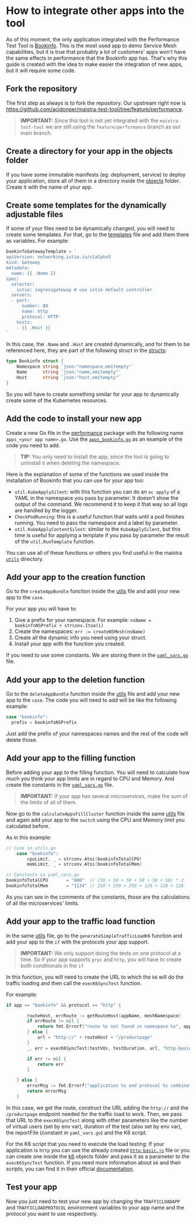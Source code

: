 # How to integrate other apps into the tool

As of this moment, the only application integrated with the Performance Test Tool is [Bookinfo](https://github.com/Maistra/istio/tree/maistra-2.4/samples/bookinfo). This is the most used app to demo Service Mesh capabilities, but it is true that probably a lot of customers' apps won't have the same effects in performance that the Bookinfo app has. That's why this guide is created with the idea to make easier the integration of new apps, but it will require some code.

## Fork the repository

The first step as always is to fork the repository. Our upstream right now is https://github.com/acidonper/maistra-test-tool/tree/feature/performance.

> **IMPORTANT:** Since this tool is not yet integrated with the `maistra-test-tool` we are still using the `feature/performance` branch as our main branch.

## Create a directory for your app in the objects folder

If you have some immutable manifests (eg: deployment, service) to deploy your application, store all of them in a directory inside the [objects](../../objects/) folder. Create it with the name of your app.

## Create some templates for the dynamically adjustable files

If some of your files need to be dynamically changed, you will need to create some templates. For that, go to the [templates](../../pkg/performance/yaml_tmpl.go) file and add them there as variables. For example:

```go
bookinfoGatewayTemplate = `
apiVersion: networking.istio.io/v1alpha3
kind: Gateway
metadata:
  name: {{ .Name }}
spec:
  selector:
    istio: ingressgateway # use istio default controller
  servers:
  - port:
      number: 80
      name: http
      protocol: HTTP
    hosts:
    - {{ .Host }}
`
```

In this case, the `.Name` and `.Host` are created dynamically, and for them to be referenced here, they are part of the following struct in the [structs](../../pkg/performance/yaml_structs.go):

```go
type Bookinfo struct {
    Namespace string `json:"namespace,omitempty"`
    Name      string `json:"name,omitempty"`
    Host      string `json:"host,omitempty"`
}
```

So you will have to create something similar for your app to dynamically create some of the Kubernetes resources.

## Add the code to install your new app

Create a new Go file in the [performance](../../pkg/performance/) package with the following name `apps_<your app name>.go`. Use the [`apps_bookinfo.go`](../../pkg/performance/apps_bookinfo.go) as an example of the code you need to add. 

> **TIP:** You only need to install the app, since the tool is going to uninstall it when deleting the namespace.

Here is the explanation of some of the functions we used inside the installation of Bookinfo that you can use for your app too:

* `util.KubeApplySilent`: with this function you can do an `oc apply` of a YAML in the namespace you pass by parameter. It doesn't show the output of the command. We recommend it to keep it that way so all logs are handled by the logger.
* `CheckPodRunning`: this is a useful function that waits until a pod finishes running. You need to pass the namespace and a label by parameter.
* `util.KubeApplyContentSilent`: similar to the `KubeApplySilent`, but this time is useful for applying a template if you pass by parameter the result of the `util.RunTemplate` function.

You can use all of these functions or others you find useful in the maistra [`utils`](../../pkg/util/) directory.

## Add your app to the creation function

Go to the `createAppBundle` function inside the [utils](../../pkg/performance/utils.go) file and add your new app to the `case`. 

For your app you will have to:

1. Give a prefix for your namespace. For example: `nsName = bookinfoNSPrefix + strconv.Itoa(i)`
2. Create the namespaces: `err := createNSMesh(nsName)`
3. Create all the dynamic info you need using your struct.
4. Install your app with the function you created.

If you need to use some constants. We are storing them in the [`yaml_vars.go`](../../pkg/performance/yaml_vars.go) file.

## Add your app to the deletion function

Go to the `deleteAppBundle` function inside the [utils](../../pkg/performance/utils.go) file and add your new app to the `case`. The code you will need to add will be like the following example:

```go
case "bookinfo":
  prefix = bookinfoNSPrefix
```

Just add the prefix of your namespaces names and the rest of the code will delete those.

## Add your app to the filling function

Before adding your app to the filling function. You will need to calculate how much you think your app limits are in regard to CPU and Memory. And create the constants in the [`yaml_vars.go`](../../pkg/performance/yaml_vars.go) file. 

> **IMPORTANT:** If your app has several microservices, make the sum of the limits of all of them.

Now go to the `calculateAppsFillCluster` function inside the same [utils](../../pkg/performance/utils.go) file and again add your app to the `switch` using the CPU and Memory limit you calculated before. 

As in this example:

```go
// Case in utils.go
	case "bookinfo":
		cpuLimit, _ = strconv.Atoi(bookinfoTotalCPU)
		memLimit, _ = strconv.Atoi(bookinfoTotalMem)

// Constants in yaml_vars.go
bookinfoTotalCPU       = "600"  // (50 + 50 + 50 + 50 + 50 + 50) * 2
bookinfoTotalMem       = "1134" // 250 + 250 + 250 + 128 + 128 + 128
```

As you can see in the comments of the constants, those are the calculations of all the microservices' limits.

## Add your app to the traffic load function

In the same [utils](../../pkg/performance/utils.go) file, go to the `generateSimpleTrafficLoadK6` function and add your app to the `if` with the protocols your app support. 

> **IMPORTANT:** We only support doing the tests on one protocol at a time. So if your app supports `grpc` and `http`, you will have to create both conditionals in the `if`

In this function, you will need to create the URL to which the `k6` will do the traffic loading and then call the `execK6SyncTest` function. 

For example:

```go
if app == "bookinfo" && protocol == "http" {

		routeHost, errRoute := getRouteHost(appName, meshNamespace)
		if errRoute != nil {
			return fmt.Errorf("route %s not found in namespace %s", appName, meshNamespace)
		} else {
			url = "http://" + routeHost + "/productpage"
		}
		_, err = execK6SyncTest(testVUs, testDuration, url, "http-basic.js", reportFile)

		if err != nil {
			return err
		}

	} else {
		errorMsg := fmt.Errorf("application %s and protocol %s combination not supported", app, protocol)
		return errorMsg
	}
```

In this case, we get the route, construct the URL adding the `http://` and the `/productpage` endpoint needed for the traffic load to work. Then, we pass that URL to the `execK6SyncTest` along with other parameters like the number of virtual users (set by env var), duration of the test (also set by env var), the reportFile (constant in `yaml_vars.go`) and the K6 script.

For the K6 script that you need to execute the load testing: If your application is `http` you can use the already created [`http-basic.js`](../../objects/k6/http-basic.js) file or you can create one inside the [k6](../../objects/k6/) objects folder and pass it as a parameter to the `execK6SyncTest` function. If you need more information about `k6` and their scripts, you can find it in their official [documentation](https://k6.io/docs/).

## Test your app

Now you just need to test your new app by changing the `TRAFFICLOADAPP` and `TRAFFICLOADPROTOCOL` environment variables to your app name and the protocol you want to use respectively.